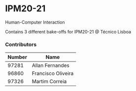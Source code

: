 
# IPM20-21
Human-Computer Interaction

Contains 3 different bake-offs for IPM20-21 @ Técnico Lisboa

### Contributors

| Number | Name              | 
|--------|-------------------|
| 97281  | Allan Fernandes   |
| 96860  | Francisco Oliveira|
| 97326  | Martim Correia    |
